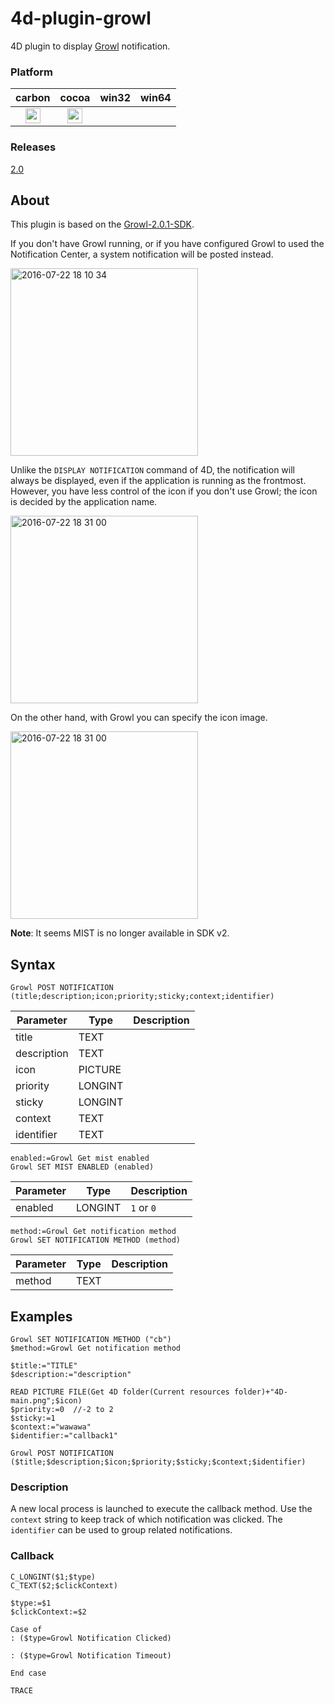 4d-plugin-growl
===============

4D plugin to display [Growl](http://growl.info) notification.

### Platform

| carbon | cocoa | win32 | win64 |
|:------:|:-----:|:---------:|:---------:|
|<img src="https://cloud.githubusercontent.com/assets/1725068/22371562/1b091f0a-e4db-11e6-8458-8653954a7cce.png" width="24" height="24" />|<img src="https://cloud.githubusercontent.com/assets/1725068/22371562/1b091f0a-e4db-11e6-8458-8653954a7cce.png" width="24" height="24" />|||

### Releases

[2.0](https://github.com/miyako/4d-plugin-growl/releases/tag/2.0)

## About

This plugin is based on the [Growl-2.0.1-SDK](http://growl.info).

If you don't have Growl running, or if you have configured Growl to used the Notification Center, a system notification will be posted instead.

<img width="300" alt="2016-07-22 18 10 34" src="https://cloud.githubusercontent.com/assets/1725068/17052278/b9192fc0-5037-11e6-9ab3-1456d172f771.png">

Unlike the ``DISPLAY NOTIFICATION`` command of 4D, the notification will always be displayed, even if the application is running as the frontmost. However, you have less control of the icon if you don't use Growl; the icon is decided by the application name.

<img width="300" alt="2016-07-22 18 31 00" src="https://cloud.githubusercontent.com/assets/1725068/17052371/207b0bca-5038-11e6-9d8b-b7f5fabcb2b5.png">

On the other hand, with Growl you can specify the icon image.

<img width="300" alt="2016-07-22 18 31 00" src="https://cloud.githubusercontent.com/assets/1725068/17052930/8738ac26-503a-11e6-88b5-a3663da01395.png">

**Note**: It seems MIST is no longer available in SDK v2.

## Syntax

```
Growl POST NOTIFICATION (title;description;icon;priority;sticky;context;identifier)
```

Parameter|Type|Description
------------|------------|----
title|TEXT|
description|TEXT|
icon|PICTURE|
priority|LONGINT|
sticky|LONGINT|
context|TEXT|
identifier|TEXT|

```
enabled:=Growl Get mist enabled
Growl SET MIST ENABLED (enabled)
```

Parameter|Type|Description
------------|------------|----
enabled|LONGINT|``1`` or ``0``

```
method:=Growl Get notification method
Growl SET NOTIFICATION METHOD (method)
```

Parameter|Type|Description
------------|------------|----
method|TEXT|

## Examples

```
Growl SET NOTIFICATION METHOD ("cb")
$method:=Growl Get notification method 

$title:="TITLE"
$description:="description"

READ PICTURE FILE(Get 4D folder(Current resources folder)+"4D-main.png";$icon)
$priority:=0  //-2 to 2
$sticky:=1
$context:="wawawa"
$identifier:="callback1"

Growl POST NOTIFICATION ($title;$description;$icon;$priority;$sticky;$context;$identifier)
```

### Description

A new local process is launched to execute the callback method. Use the ``context`` string to keep track of which notification was clicked. The ``identifier`` can be used to group related notifications.

### Callback

```
C_LONGINT($1;$type)
C_TEXT($2;$clickContext)

$type:=$1
$clickContext:=$2

Case of 
: ($type=Growl Notification Clicked)

: ($type=Growl Notification Timeout)

End case 

TRACE
```
